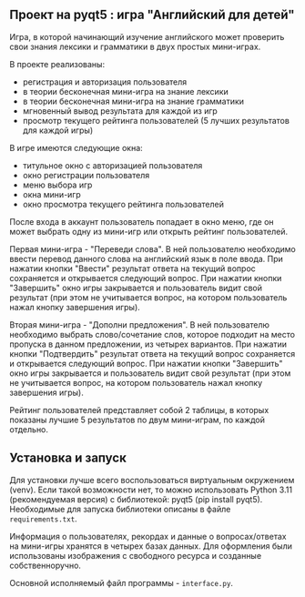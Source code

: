 Проект на pyqt5 : игра "Английский для детей"
-
Игра, в которой начинающий изучение английского может проверить свои знания лексики и грамматики в двух простых мини-играх.

В проекте реализованы:
- регистрация и авторизация пользователя
- в теории бесконечная мини-игра на знание лексики
- в теории бесконечная мини-игра на знание грамматики
- мгновенный вывод результата для каждой из игр 
- просмотр текущего рейтинга пользователей (5 лучших результатов для каждой игры)

В игре имеются следующие окна:
- титульное окно с авторизацией пользователя
- окно регистрации пользователя
- меню выбора игр
- окна мини-игр
- окно просмотра текущего рейтинга пользователей

После входа в аккаунт пользователь попадает в окно меню, где он может выбрать одну из мини-игр или открыть рейтинг
пользователей. 

Первая мини-игра - "Переведи слова". В ней пользователю необходимо ввести перевод данного слова на
английский язык в поле ввода. При нажатии кнопки "Ввести" результат ответа на текущий вопрос сохраняется и открывается
следующий вопрос. При нажатии кнопки "Завершить" окно игры закрывается и пользователь видит свой результат (при этом не
учитывается вопрос, на котором пользователь нажал кнопку завершения игры).

Вторая мини-игра - "Дополни предложения". В ней пользователю необходимо выбрать слово/сочетание слов, которое подходит
на место пропуска в данном предложении, из четырех вариантов. При нажатии кнопки "Подтвердить" результат ответа на 
текущий вопрос сохраняется и открывается следующий вопрос. При нажатии кнопки "Завершить" окно игры закрывается и 
пользователь видит свой результат (при этом не учитывается вопрос, на котором пользователь нажал кнопку завершения 
игры).

Рейтинг пользователей представляет собой 2 таблицы, в которых показаны лучшие 5 результатов по двум мини-играм, по
каждой отдельно.

Установка и запуск
-
Для установки лучше всего воспользоваться виртуальным окружением (venv). Если такой возможности нет, то можно 
использовать Python 3.11 (рекомендуемая версия) с библиотекой: pyqt5 (pip install pyqt5). Необходимые для запуска 
библиотеки описаны в файле `requirements.txt`.

Информация о пользователях, рекордах и данные о вопросах/ответах на мини-игры хранятся в четырех базах данных. Для
оформления были использованы изображения с свободного ресурса и созданные собственноручно.

Основной исполняемый файл программы - `interface.py`.
